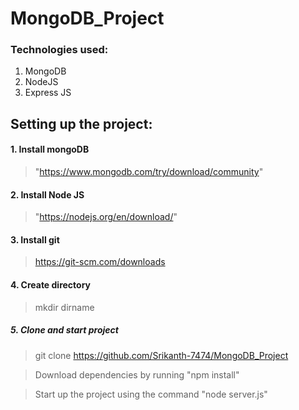 # MongoDB_Project


### Technologies used:

 1. MongoDB
 2. NodeJS
 3. Express JS

## Setting up the project:

#### 1. Install mongoDB 
> "https://www.mongodb.com/try/download/community"


#### 2. Install Node JS
> "https://nodejs.org/en/download/"



#### 3. Install git

> https://git-scm.com/downloads


#### 4. Create directory

> mkdir dirname


##### 5. Clone and start project

> git clone https://github.com/Srikanth-7474/MongoDB_Project

> Download dependencies by running "npm install"

> Start up the project using the command "node server.js"


